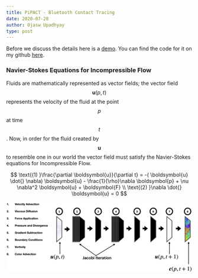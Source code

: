 ```yaml
---
title: PiPACT - Bluetooth Contact Tracing
date: 2020-07-28
author: Ojasw Upadhyay
type: post
---
```


Before we discuss the details here is a [demo](/fluids). You can find the code for it on my github [here](https://github.com/sanjayyepuri/fluids).

### Navier-Stokes Equations for Incompressible Flow

Fluids are mathematically represented as vector fields; the vector field $$\boldsymbol{u}(p, t)$$ represents the velocity of the fluid at the point $$p$$ at time $$t$$. Now, in order for the fluid created by $$\boldsymbol{u}$$ to resemble one in our world the vector field must satisfy the Navier-Stokes equations for Incompressible Flow.

$$
\text{(1) }\frac{\partial \boldsymbol{u}}{\partial t} = -( \boldsymbol{u} \dot{} \nabla) \boldsymbol{u} - \frac{1}{\rho}\nabla \boldsymbol{p} + \nu \nabla^2 \boldsymbol{u} +  \boldsymbol{F} \\
\text{(2) }\nabla \dot{} \boldsymbol{u} = 0
$$

![](../assets/fluid-shader-pipeline.png)
